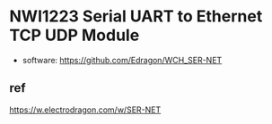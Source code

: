

# NWI1223 Serial UART to Ethernet TCP UDP Module

- software: https://github.com/Edragon/WCH_SER-NET


## ref 
https://w.electrodragon.com/w/SER-NET